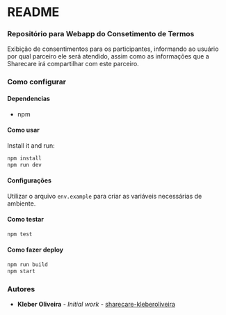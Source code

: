 # README #

### Repositório para Webapp do Consetimento de Termos  ###

Exibição de consentimentos para os participantes, informando ao usuário por qual parceiro ele será atendido, assim como as informações que a Sharecare irá compartilhar com este parceiro.


### Como configurar ###

#### Dependencias
* npm

#### Como usar

Install it and run:

```sh
npm install
npm run dev
```

#### Configurações

Utilizar o arquivo `env.example` para criar as variáveis necessárias de ambiente.

#### Como testar

```sh
npm test
```

#### Como fazer deploy

```sh
npm run build
npm start
```


### Autores ###

* **Kleber Oliveira** - *Initial work* - [sharecare-kleberoliveira](mailto:kleber.oliveira@sharecare.com)